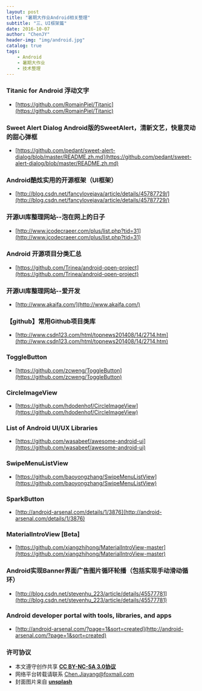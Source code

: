 ```yaml
---
layout: post
title: "暑期大作业Android相关整理"
subtitle: "三、UI框架篇"
date: 2016-10-07
author: "ChenJY"
header-img: "img/android.jpg"
catalog: true
tags: 
    - Android
    - 暑期大作业
    - 技术整理
---
```


### Titanic for Android 浮动文字
* [https://github.com/RomainPiel/Titanic](https://github.com/RomainPiel/Titanic)

### Sweet Alert Dialog Android版的SweetAlert，清新文艺，快意灵动的甜心弹框
* [https://github.com/pedant/sweet-alert-dialog/blob/master/README.zh.md](https://github.com/pedant/sweet-alert-dialog/blob/master/README.zh.md)

### Android酷炫实用的开源框架（UI框架）
* [http://blog.csdn.net/fancylovejava/article/details/45787729/](http://blog.csdn.net/fancylovejava/article/details/45787729/)

### 开源UI库整理网站--泡在网上的日子
* [http://www.jcodecraeer.com/plus/list.php?tid=31](http://www.jcodecraeer.com/plus/list.php?tid=31)

### Android 开源项目分类汇总
* [https://github.com/Trinea/android-open-project](https://github.com/Trinea/android-open-project)

### 开源UI库整理网站--爱开发
* [http://www.akaifa.com/](http://www.akaifa.com/)

### 【github】常用Github项目类库
* [http://www.csdn123.com/html/topnews201408/14/2714.htm](http://www.csdn123.com/html/topnews201408/14/2714.htm)

### ToggleButton
* [https://github.com/zcweng/ToggleButton](https://github.com/zcweng/ToggleButton)

### CircleImageView
* [https://github.com/hdodenhof/CircleImageView](https://github.com/hdodenhof/CircleImageView)

### List of Android UI/UX Libraries
* [https://github.com/wasabeef/awesome-android-ui](https://github.com/wasabeef/awesome-android-ui)

### SwipeMenuListView
* [https://github.com/baoyongzhang/SwipeMenuListView](https://github.com/baoyongzhang/SwipeMenuListView)

### SparkButton
* [http://android-arsenal.com/details/1/3876](http://android-arsenal.com/details/1/3876)

### MaterialIntroView [Beta]
* [https://github.com/xiangzhihong/MaterialIntroView-master](https://github.com/xiangzhihong/MaterialIntroView-master)

### Android实现Banner界面广告图片循环轮播（包括实现手动滑动循环）
* [http://blog.csdn.net/stevenhu_223/article/details/45577781](http://blog.csdn.net/stevenhu_223/article/details/45577781)

### Android developer portal with tools, libraries, and apps
* [http://android-arsenal.com/?page=1&sort=created](http://android-arsenal.com/?page=1&sort=created)

### 许可协议
* 本文遵守创作共享 <a href="https://creativecommons.org/licenses/by-nc-sa/3.0/cn/" target="_blank"><b>CC BY-NC-SA 3.0协议</b></a>
* 网络平台转载请联系 Chen.Jiayang@foxmail.com
* 封面图片来自 <a href="https://unsplash.com/" target="_blank"><b> unsplash </b></a>